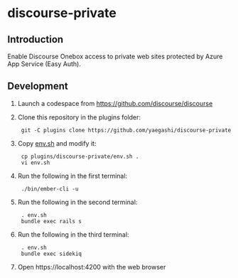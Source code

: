# discourse-private

## Introduction

Enable Discourse Onebox access to private web sites protected by Azure App Service (Easy Auth).

## Development

1. Launch a codespace from https://github.com/discourse/discourse
2. Clone this repository in the plugins folder:

        git -C plugins clone https://github.com/yaegashi/discourse-private

3. Copy [env.sh](env.sh) and modify it:

        cp plugins/discourse-private/env.sh .
        vi env.sh

4. Run the following in the first terminal:

        ./bin/ember-cli -u

5. Run the following in the second terminal:

        . env.sh
        bundle exec rails s

6. Run the following in the third terminal:

        . env.sh
        bundle exec sidekiq

7. Open https://localhost:4200 with the web browser
